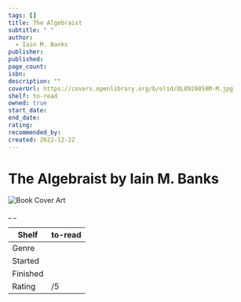 ```yaml
---
tags: []
title: The Algebraist
subtitle: " "
author:
  - Iain M. Banks
publisher:
published:
page_count:
isbn:
description: ""
coverUrl: https://covers.openlibrary.org/b/olid/OL8920058M-M.jpg
shelf: to-read
owned: true
start_date:
end_date:
rating:
recommended_by:
created: 2022-12-22
---
```


# The Algebraist by Iain M. Banks

![Book Cover Art](https://covers.openlibrary.org/b/olid/OL8920058M-M.jpg)

_ _

| Shelf | to-read |
| --- | --- |
| Genre |  |
| Started |  |
| Finished |  |
| Rating | /5 |

